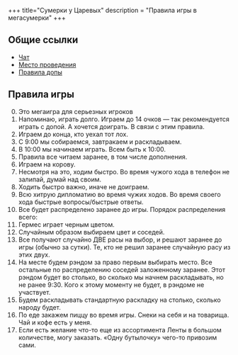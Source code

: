 +++
 title="Сумерки у Царевых"
 description = "Правила игры в мегасумерки"
+++

Общие ссылки
---

- [Чат](https://t.me/+oKTphjwhBV4zMzRi)
- [Место проведения](/personal/smolenskaya/)
- [Правила допы](https://tesera.ru/images/items/1872805/%D0%9F%D1%80%D0%B0%D0%B2%D0%B8%D0%BB%D0%B0%20%D0%A1%D1%83%D0%BC%D0%B5%D1%80%D0%BA%D0%B8%20%D0%B8%D0%BC%D0%BF%D0%B5%D1%80%D0%B8%D0%B8.%20%D0%A7%D0%B5%D1%82%D0%B2%D0%B5%D1%80%D1%82%D0%B0%D1%8F%20%D1%80%D0%B5%D0%B4%D0%B0%D0%BA%D1%86%D0%B8%D1%8F.%20%D0%9F%D1%80%D0%BE%D1%80%D0%BE%D1%87%D0%B5%D1%81%D1%82%D0%B2%D0%BE%20%D0%BA%D0%BE%D1%80%D0%BE%D0%BB%D0%B5%D0%B9.pdf)

Правила игры
---
0. Это мегаигра для серьезных игроков
2. Напоминаю, играть долго. Играем до 14 очков — так рекомендуется играть с допой. А хочется доиграть. В связи с этим правила.
3. Играем до конца, кто уехал тот лох.
4. С 9:00 мы собираемся, завтракаем и раскладываем. 
5. В 10:00 мы начинаем играть. Всем быть к 10:00. 
6. Правила все читаем заранее, в том числе дополнения. 
7. Играем на корову.
8. Несмотря на это, ходим быстро. Во время чужого хода в телефон не залипай, думай над своим. 
9. Ходить быстро важно, иначе не доиграем.
10. Всю хитрую дипломатию во время чужих ходов. Во время своего хода быстрые вопросы/быстрые ответы.
11. Все будет распределено заранее до игры. Порядок распределения всего: 
12. Гермес играет черным цветом.
13. Случайным образом выбираем цвет и соседей. 
14. Все получают случайно ДВЕ расы на выбор, и решают заранее до игры (обычно за сутки). Те, кто не решил заранее случайную расу из этих двух.
15. На месте будем рэндом за право первым выбирать место. Все остальные по распределению соседей заложенному заранее. Этот рэндом будет во столько, во сколько мы начнем раскладывать, но не ранее 9:30. Кого к этому моменту не будет, в рэндоме не участвует.
16. Будем раскладывать стандартную раскладку на столько, сколько народу будет.
17. По еде закажем пиццу во время игры. Снеки на себя и на товарища. Чай и кофе есть у меня.
18. Если есть желание что-то еще из ассортимента Ленты в большом количестве, могу заказать. «Одну бутылочку» чего-то привозим сами.
